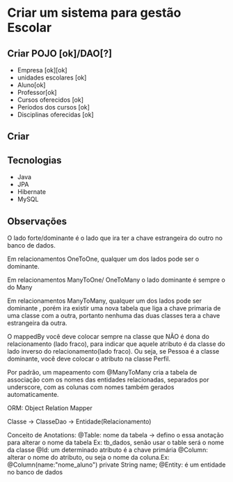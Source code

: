 # Criar um sistema para gestão Escolar

## Criar POJO [ok]/DAO[?]

- Empresa [ok][ok]
- unidades escolares [ok]
- Aluno[ok]
- Professor[ok]
- Cursos oferecidos [ok]
- Períodos dos cursos [ok]
- Disciplinas oferecidas [ok]

## Criar 

## Tecnologias

- Java
- JPA
- Hibernate
- MySQL

## Observações

O lado forte/dominante é o lado que ira ter a chave estrangeira do outro no banco de dados.

Em relacionamentos OneToOne, qualquer um dos lados pode ser o dominante.

Em relacionamentos ManyToOne/ OneToMany o lado dominante é sempre o do Many

Em relacionamentos ManyToMany, qualquer um dos lados pode ser dominante , porém ira existir uma nova tabela que liga a 
chave primaria de uma classe com a outra, portanto nenhuma das duas classes tera a chave estrangeira da outra.

O mappedBy você deve colocar sempre na classe que NÃO é dona do relacionamento (lado fraco), para indicar que aquele 
atributo é da classe do lado inverso do relacionamento(lado fraco). Ou seja, se Pessoa é a classe dominante, você deve 
colocar o atributo na classe Perfil.



Por padrão, um mapeamento com @ManyToMany cria a tabela de associação com os nomes das entidades relacionadas, 
separados por underscore, com as colunas com nomes também gerados automaticamente.


ORM: Object Relation Mapper

Classe -> ClasseDao -> Entidade(Relacionamento)

Conceito de Anotations:
@Table: nome da tabela -> defino o essa anotação para alterar o nome da tabela Ex: tb_dados, senão usar o table será o nome da classe
@Id: um determinado atributo é a chave primária
@Column: alterar o nome do atributo, ou seja o nome da coluna.Ex: @Column(name:"nome_aluno") private String name; 
@Entity: é um entidade no banco de dados



